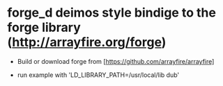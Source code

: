 # forge_d deimos style bindige to the forge library (http://arrayfire.org/forge)

- Build or download forge from [https://github.com/arrayfire/arrayfire]

- run example with  'LD_LIBRARY_PATH=/usr/local/lib dub'
